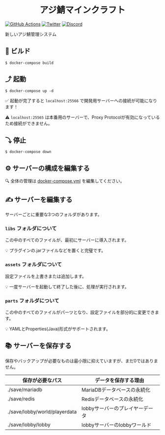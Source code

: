 <h1 align="center">
  アジ鯖マインクラフト
</h1>

[![GitHub Actions](https://badgen.net/github/checks/azisaba/minecraft/main?label=build&icon=github)](https://github.com/azisaba/minecraft/actions)
[![Twitter](https://badgen.net/twitter/follow/AzisabaNetwork?icon=twitter)](https://twitter.com/AzisabaNetwork)
[![Discord](https://discord.com/api/guilds/357134045328572418/widget.png)](https://discord.gg/azisaba)

新しいアジ鯖管理システム

## 🔨 ビルド

```console
$ docker-compose build
```

## ⤴ 起動

```console
$ docker-compose up -d
```

✅ 起動が完了すると `localhost:25566` で開発用サーバーへの接続が可能になります！

⚠ `localhost:25565` は本番用のサーバーで、Proxy Protocolが有効になっているため接続ができません。

## ⤵ 停止

```console
$ docker-compose down
```

## ⚙ サーバーの構成を編集する

🔍 全体の管理は [docker-compose.yml](docker-compose.yml) を編集してください。

## ✍ サーバーを編集する

サーバーごとに重要な3つのフォルダがあります。

### `libs` フォルダについて

この中のすべてのファイルが、最初にサーバーに導入されます。

💡 プラグインの.jarファイルなどを置くと完璧です。

### `assets` フォルダについて

設定ファイルを上書きまたは追加します。

💡 一度サーバーを起動して終了した後に、処理が実行されます。

### `parts` フォルダについて

この中のすべてのファイルがパーツとなり、設定ファイルを部分的に変更できます。

💡 YAMLとProperties(Java)形式がサポートされます。

## 📚 サーバーを保存する

保存やバックアップが必要なものは最小限に抑えていますが、まだ0ではありません。

| 保存が必要なパス | データを保存する理由 |
| - | - |
| ./save/mariadb | MariaDBデータベースの永続化 |
| ./save/redis | Redisデータベースの永続化 |
| ./save/lobby/world/playerdata | lobbyサーバーのプレイヤーデータ |
| ./save/lobby/lobby | lobbyサーバーのlobbyワールド |
